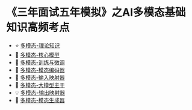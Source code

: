 # 《三年面试五年模拟》之AI多模态基础知识高频考点

- :star: [多模态-理论知识](多模态-理论知识.md)
- :blue_book: [多模态-核心模型](多模态-核心模型.md)
- :green_book: [多模态-训练与微调](多模态-训练与微调.md)
- :orange_book: [多模态-模态编码器](多模态-模态编码器.md)
- :eyes: [多模态-输入映射器](多模态-输入映射器.md)
- :rocket: [多模态-大模型主干](多模态-大模型主干.md)
- :bulb: [多模态-输出映射器](多模态-输出映射器.md)
- :1234: [多模态-模态生成器](多模态-模态生成器.md)
